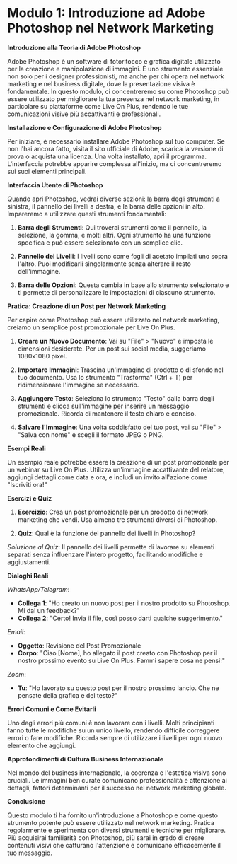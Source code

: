 # Modulo 1: Introduzione ad Adobe Photoshop nel Network Marketing

**Introduzione alla Teoria di Adobe Photoshop**

Adobe Photoshop è un software di fotoritocco e grafica digitale utilizzato per la creazione e manipolazione di immagini. È uno strumento essenziale non solo per i designer professionisti, ma anche per chi opera nel network marketing e nel business digitale, dove la presentazione visiva è fondamentale. In questo modulo, ci concentreremo su come Photoshop può essere utilizzato per migliorare la tua presenza nel network marketing, in particolare su piattaforme come Live On Plus, rendendo le tue comunicazioni visive più accattivanti e professionali.

**Installazione e Configurazione di Adobe Photoshop**

Per iniziare, è necessario installare Adobe Photoshop sul tuo computer. Se non l'hai ancora fatto, visita il sito ufficiale di Adobe, scarica la versione di prova o acquista una licenza. Una volta installato, apri il programma. L'interfaccia potrebbe apparire complessa all'inizio, ma ci concentreremo sui suoi elementi principali.

**Interfaccia Utente di Photoshop**

Quando apri Photoshop, vedrai diverse sezioni: la barra degli strumenti a sinistra, il pannello dei livelli a destra, e la barra delle opzioni in alto. Impareremo a utilizzare questi strumenti fondamentali:

1. **Barra degli Strumenti**: Qui troverai strumenti come il pennello, la selezione, la gomma, e molti altri. Ogni strumento ha una funzione specifica e può essere selezionato con un semplice clic.

2. **Pannello dei Livelli**: I livelli sono come fogli di acetato impilati uno sopra l'altro. Puoi modificarli singolarmente senza alterare il resto dell'immagine.

3. **Barra delle Opzioni**: Questa cambia in base allo strumento selezionato e ti permette di personalizzare le impostazioni di ciascuno strumento.

**Pratica: Creazione di un Post per Network Marketing**

Per capire come Photoshop può essere utilizzato nel network marketing, creiamo un semplice post promozionale per Live On Plus.

1. **Creare un Nuovo Documento**: Vai su "File" > "Nuovo" e imposta le dimensioni desiderate. Per un post sui social media, suggeriamo 1080x1080 pixel.

2. **Importare Immagini**: Trascina un'immagine di prodotto o di sfondo nel tuo documento. Usa lo strumento "Trasforma" (Ctrl + T) per ridimensionare l'immagine se necessario.

3. **Aggiungere Testo**: Seleziona lo strumento "Testo" dalla barra degli strumenti e clicca sull'immagine per inserire un messaggio promozionale. Ricorda di mantenere il testo chiaro e conciso.

4. **Salvare l'Immagine**: Una volta soddisfatto del tuo post, vai su "File" > "Salva con nome" e scegli il formato JPEG o PNG.

**Esempi Reali**

Un esempio reale potrebbe essere la creazione di un post promozionale per un webinar su Live On Plus. Utilizza un'immagine accattivante del relatore, aggiungi dettagli come data e ora, e includi un invito all'azione come "Iscriviti ora!"

**Esercizi e Quiz**

1. **Esercizio**: Crea un post promozionale per un prodotto di network marketing che vendi. Usa almeno tre strumenti diversi di Photoshop.

2. **Quiz**: Qual è la funzione del pannello dei livelli in Photoshop? 

*Soluzione al Quiz*: Il pannello dei livelli permette di lavorare su elementi separati senza influenzare l'intero progetto, facilitando modifiche e aggiustamenti.

**Dialoghi Reali**

*WhatsApp/Telegram*: 
- **Collega 1**: "Ho creato un nuovo post per il nostro prodotto su Photoshop. Mi dai un feedback?"
- **Collega 2**: "Certo! Invia il file, così posso darti qualche suggerimento."

*Email*: 
- **Oggetto**: Revisione del Post Promozionale
- **Corpo**: "Ciao [Nome], ho allegato il post creato con Photoshop per il nostro prossimo evento su Live On Plus. Fammi sapere cosa ne pensi!"

*Zoom*: 
- **Tu**: "Ho lavorato su questo post per il nostro prossimo lancio. Che ne pensate della grafica e del testo?"

**Errori Comuni e Come Evitarli**

Uno degli errori più comuni è non lavorare con i livelli. Molti principianti fanno tutte le modifiche su un unico livello, rendendo difficile correggere errori o fare modifiche. Ricorda sempre di utilizzare i livelli per ogni nuovo elemento che aggiungi.

**Approfondimenti di Cultura Business Internazionale**

Nel mondo del business internazionale, la coerenza e l'estetica visiva sono cruciali. Le immagini ben curate comunicano professionalità e attenzione ai dettagli, fattori determinanti per il successo nel network marketing globale.

**Conclusione**

Questo modulo ti ha fornito un'introduzione a Photoshop e come questo strumento potente può essere utilizzato nel network marketing. Pratica regolarmente e sperimenta con diversi strumenti e tecniche per migliorare. Più acquisirai familiarità con Photoshop, più sarai in grado di creare contenuti visivi che catturano l'attenzione e comunicano efficacemente il tuo messaggio.